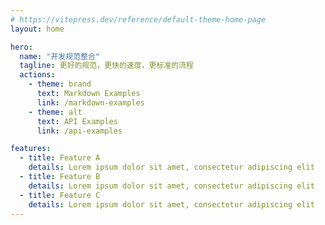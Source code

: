 ```yaml
---
# https://vitepress.dev/reference/default-theme-home-page
layout: home

hero:
  name: "开发规范整合"
  tagline: 更好的规范，更快的速度，更标准的流程
  actions:
    - theme: brand
      text: Markdown Examples
      link: /markdown-examples
    - theme: alt
      text: API Examples
      link: /api-examples

features:
  - title: Feature A
    details: Lorem ipsum dolor sit amet, consectetur adipiscing elit
  - title: Feature B
    details: Lorem ipsum dolor sit amet, consectetur adipiscing elit
  - title: Feature C
    details: Lorem ipsum dolor sit amet, consectetur adipiscing elit
---
```


